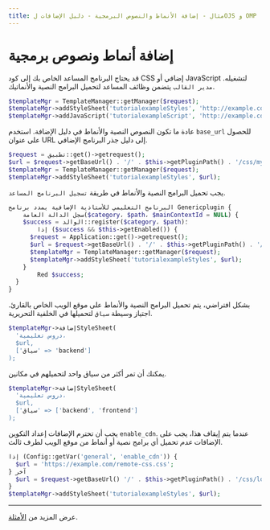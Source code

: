 ```yaml
---
title: مثال - إضافة الأنماط والنصوص البرمجية - دليل الإضافات لOJS و OMP
---
```


# إضافة أنماط ونصوص برمجية

قد يحتاج البرنامج المساعد الخاص بك إلى كود CSS إضافي أو JavaScript لتشغيله. `مدير القالب` يتضمن وظائف المساعد لتحميل البرامج النصية والأنماتيك.

```php
$templateMgr = TemplateManager::getManager($request);
$templateMgr->addStyleSheet('tutorialexampleStyles', 'http://example.com/my-css.css');
$templateMgr->addJavaScript('tutorialexampleScript', 'http://example.com/my-script.js')؛
```

عادة ما تكون النصوص النصية والأنماط في دليل الإضافة. استخدم `base_url` للحصول على عنوان URL إلى دليل جذر البرنامج الإضافي.

```php
$request = تطبيق::get()->getrequest();
$url = $request->getBaseUrl() . '/' . $this->getPluginPath() . '/css/my-css.css';
$templateMgr = TemplateManager::getManager($request);
$templateMgr->addStyleSheet('tutorialexampleStyles', $url);
```

يجب تحميل البرامج النصية والأنماط في طريقة `تسجيل البرنامج المساعد`.

```php
البرنامج التعليمي للأستاذية الإضافية يمدد برنامج Genericplugin {
    سجل الدالة العامة($category، $path، $mainContextId = NULL) {
    $success = الوالد::register($category، $path)؛
        إذا ($success && $this->getEnabled()) {
      $request = Application::get()->getrequest();
      $url = $request->getBaseUrl() . '/' . $this->getPluginPath() . '/css/my-css.css';
      $templateMgr = TemplateManager::getManager($request);
      $templateMgr->addStyleSheet('tutorialexampleStyles', $url);
    }
        Red $success;
  }
}
```

بشكل افتراضي، يتم تحميل البرامج النصية والأنماط على موقع الويب الخاص بالقارئ. اجتياز وسيطة `سياق` لتحميلها في الخلفية التحريرية.

```php
$templateMgr->إضافةStyleSheet(
  'دروس تعليمية،
  $url,
  ['سياق' => 'backend']
);
```

يمكنك أن تمر أكثر من سياق واحد لتحميلهم في مكانين.


```php
$templateMgr->إضافةStyleSheet(
  'دروس تعليمية،
  $url,
  ['سياق' => ['backend', 'frontend']
);
```

يجب أن تحترم الإضافات إعداد التكوين `enable_cdn`. عندما يتم إيقاف هذا، يجب على الإضافات _عدم_ تحميل أي برامج نصية أو أنماط من موقع الويب لطرف ثالث.

```php
إذا (Config::getVar('general', 'enable_cdn')) {
  $url = 'https://example.com/remote-css.css';
} آخر
  $url = $request->getBaseUrl() '/' . $this->getPluginPath() . '/css/local-css.css';
}
$templateMgr->addStyleSheet('tutorialexampleStyles', $url);
```

---

عرض المزيد من [الأمثلة](./examples).
